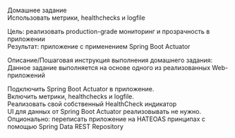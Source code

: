 Домашнее задание   
Использовать метрики, healthchecks и logfile   

Цель: реализовать production-grade мониторинг и прозрачность в приложении   
Результат: приложение с применением Spring Boot Actuator   

Описание/Пошаговая инструкция выполнения домашнего задания:   
Данное задание выполняется на основе одного из реализованных Web-приложений   

Подключить Spring Boot Actuator в приложение.   
Включить метрики, healthchecks и logfile.  
Реализовать свой собственный HealthCheck индикатор   
UI для данных от Spring Boot Actuator реализовывать не нужно.   
Опционально: переписать приложение на HATEOAS принципах с помощью Spring Data REST Repository